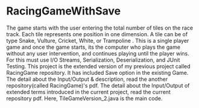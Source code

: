 # RacingGameWithSave
The game starts with the user entering the total number of tiles on the race track. Each tile represents one position in one dimension. A tile can be of type Snake, Vulture, Cricket, White, or Trampoline . This is a single player game and once the game starts, its the computer who plays the game without any user intervention, and continues playing until the player wins. For this must use I/O Streams, Serialization, Deserialization, and JUnit Testing. This project is the extended version of my previous project called RacingGame repository. It has included Save option in the existing Game.
The detail about the Input/Output & description, read the another repository(called RacingGame)'s pdf.
The detail about the Input/Output of extended terms introduced in the current project, read the current repository pdf. 
Here, TileGameVersion_2.java is the main code.
